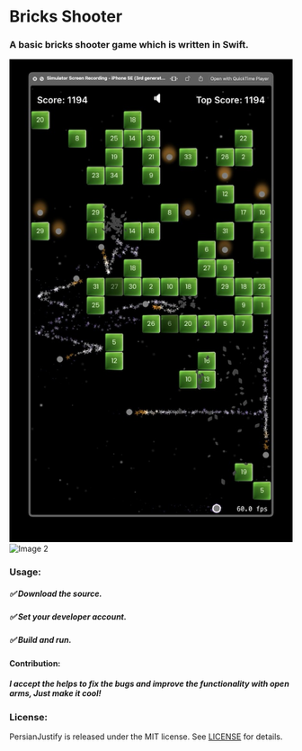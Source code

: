 # Bricks Shooter 

### A basic bricks shooter game which is written in Swift.


<img src="Previews/preview.jpg" alt="Image 1"> <img src="Previews/preview.gif" alt="Image 2">



### Usage:
##### ✅ Download the source.
##### ✅ Set your developer account.
##### ✅ Build and run.



#### Contribution:
##### I accept the helps to fix the bugs and improve the functionality with open arms, Just make it cool!



### License:
PersianJustify is released under the MIT license. See [LICENSE](https://github.com/HappyIosDeveloper/Bricks-Shooter?tab=MIT-1-ov-file) for details. 
